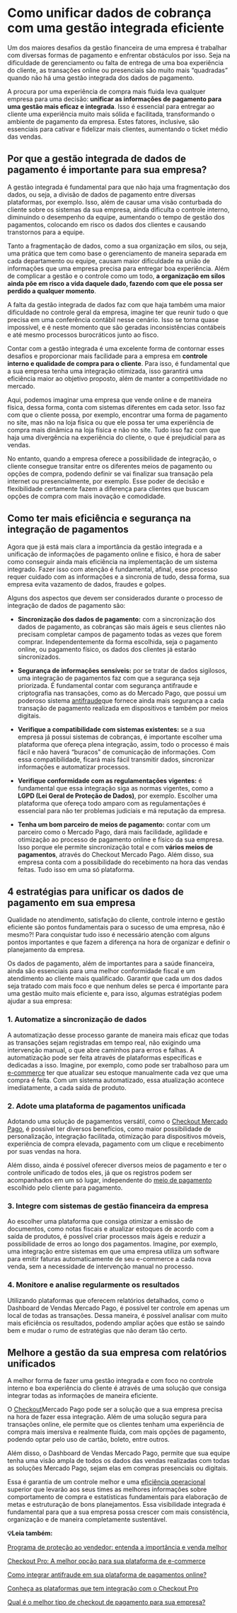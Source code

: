 # Como unificar dados de cobrança com uma gestão integrada eficiente

Um dos maiores desafios da gestão financeira de uma empresa é trabalhar com diversas formas de pagamento e enfrentar obstáculos por isso. Seja na dificuldade de gerenciamento ou falta de entrega de uma boa experiência do cliente, as transações online ou presenciais são muito mais “quadradas” quando não há uma gestão integrada dos dados de pagamento.

A procura por uma experiência de compra mais fluida leva qualquer empresa para uma decisão: **unificar as informações de pagamento para uma gestão mais eficaz e integrada**. Isso é essencial para entregar ao cliente uma experiência muito mais sólida e facilitada, transformando o ambiente de pagamento da empresa. Estes fatores, inclusive, são essenciais para cativar e fidelizar mais clientes, aumentando o ticket médio das vendas.

## **Por que a gestão integrada de dados de pagamento é importante para sua empresa?**

A gestão integrada é fundamental para que não haja uma fragmentação dos dados, ou seja, a divisão de dados de pagamento entre diversas plataformas, por exemplo. Isso, além de causar uma visão conturbada do cliente sobre os sistemas da sua empresa, ainda dificulta o controle interno, diminuindo o desempenho da equipe, aumentando o tempo de gestão dos pagamentos, colocando em risco os dados dos clientes e causando transtornos para a equipe.

Tanto a fragmentação de dados, como a sua organização em silos, ou seja, uma prática que tem como base o gerenciamento de maneira separada em cada departamento ou equipe, causam maior dificuldade na união de informações que uma empresa precisa para entregar boa experiência. Além de complicar a gestão e o controle como um todo, **a organização em silos ainda põe em risco a vida daquele dado, fazendo com que ele possa ser perdido a qualquer momento**.

A falta da gestão integrada de dados faz com que haja também uma maior dificuldade no controle geral da empresa, imagine ter que reunir tudo o que precisa em uma conferência contábil nesse cenário. Isso se torna quase impossível, e é neste momento que são geradas inconsistências contábeis e até mesmo processos burocráticos junto ao fisco.

Contar com a gestão integrada é uma excelente forma de contornar esses desafios e proporcionar mais facilidade para a empresa em **controle interno e qualidade de compra para o cliente**. Para isso, é fundamental que a sua empresa tenha uma integração otimizada, isso garantirá uma eficiência maior ao objetivo proposto, além de manter a competitividade no mercado.

Aqui, podemos imaginar uma empresa que vende online e de maneira física, dessa forma, conta com sistemas diferentes em cada setor. Isso faz com que o cliente possa, por exemplo, encontrar uma forma de pagamento no site, mas não na loja física ou que ele possa ter uma experiência de compra mais dinâmica na loja física e não no site. Tudo isso faz com que haja uma divergência na experiência do cliente, o que é prejudicial para as vendas.

No entanto, quando a empresa oferece a possibilidade de integração, o cliente consegue transitar entre os diferentes meios de pagamento ou opções de compra, podendo definir se vai finalizar sua transação pela internet ou presencialmente, por exemplo. Esse poder de decisão e flexibilidade certamente fazem a diferença para clientes que buscam opções de compra com mais inovação e comodidade.

## **Como ter mais eficiência e segurança na integração de pagamentos**

Agora que já está mais clara a importância da gestão integrada e a unificação de informações de pagamento online e físico, é hora de saber como conseguir ainda mais eficiência na implementação de um sistema integrado. Fazer isso com atenção é fundamental, afinal, esse processo requer cuidado com as informações e a sincronia de tudo, dessa forma, sua empresa evita vazamento de dados, fraudes e golpes.

Alguns dos aspectos que devem ser considerados durante o processo de integração de dados de pagamento são:

- **Sincronização dos dados de pagamento:** com a sincronização dos dados de pagamento, as cobranças são mais ágeis e seus clientes não precisam completar campos de pagamento todas as vezes que forem comprar. Independentemente da forma escolhida, seja o pagamento online, ou pagamento físico, os dados dos clientes já estarão sincronizados.

- **Segurança de informações sensíveis:** por se tratar de dados sigilosos, uma integração de pagamentos faz com que a segurança seja priorizada. É fundamental contar com segurança antifraude e criptografia nas transações, como as do Mercado Pago, que possui um poderoso sistema [antifraude](https://meubolso.mercadopago.com.br/antifraude-saiba-como-reduzir-recusas-cartao-no-e-commerce)que fornece ainda mais segurança a cada transação de pagamento realizada em dispositivos e também por meios digitais. 

- **Verifique a compatibilidade com sistemas existentes:** se a sua empresa já possui sistemas de cobranças, é importante escolher uma plataforma que ofereça plena integração, assim, todo o processo é mais fácil e não haverá “buracos" de comunicação de informações. Com essa compatibilidade, ficará mais fácil transmitir dados, sincronizar informações e automatizar processos.

- **Verifique conformidade com as regulamentações vigentes:** é fundamental que essa integração siga as normas vigentes, como a **LGPD (Lei Geral de Proteção de Dados)**, por exemplo. Escolher uma plataforma que ofereça todo amparo com as regulamentações é essencial para não ter problemas judiciais e má reputação da empresa.

- **Tenha um bom parceiro de meios de pagamento:** contar com um parceiro como o Mercado Pago, dará mais facilidade, agilidade e otimização ao processo de pagamento online e físico da sua empresa. Isso porque ele permite sincronização total e com **vários meios de pagamentos**, através do Checkout Mercado Pago. Além disso, sua empresa conta com a possibilidade do recebimento na hora das vendas feitas. Tudo isso em uma só plataforma.

## **4 estratégias para unificar os dados de pagamento em sua empresa**

Qualidade no atendimento, satisfação do cliente, controle interno e gestão eficiente são pontos fundamentais para o sucesso de uma empresa, não é mesmo?! Para conquistar tudo isso é necessário atenção com alguns pontos importantes e que fazem a diferença na hora de organizar e definir o planejamento da empresa.

Os dados de pagamento, além de importantes para a saúde financeira, ainda são essenciais para uma melhor conformidade fiscal e um atendimento ao cliente mais qualificado. Garantir que cada um dos dados seja tratado com mais foco e que nenhum deles se perca é importante para uma gestão muito mais eficiente e, para isso, algumas estratégias podem ajudar a sua empresa:

### **1. Automatize a sincronização de dados**

A automatização desse processo garante de maneira mais eficaz que todas as transações sejam registradas em tempo real, não exigindo uma intervenção manual, o que abre caminhos para erros e falhas. A automatização pode ser feita através de plataformas específicas e dedicadas a isso. Imagine, por exemplo, como pode ser trabalhoso para um [e-commerce](https://meubolso.mercadopago.com.br/como-deixar-produtos-atrativos-e-commerce) ter que atualizar seu estoque manualmente cada vez que uma compra é feita. Com um sistema automatizado, essa atualização acontece imediatamente, a cada saída de produto.

### **2. Adote uma plataforma de pagamentos unificada**

Adotando uma solução de pagamentos versátil, como o [Checkout Mercado Pago](https://meubolso.mercadopago.com.br/checkout-mercado-pago-conheca-a-solucao-ideal-para-receber-pagamentos-online), é possível ter diversos benefícios, como maior possibilidade de personalização, integração facilitada, otimização para dispositivos móveis, experiência de compra elevada, pagamento com um clique e recebimento por suas vendas na hora.

Além disso, ainda é possível oferecer diversos meios de pagamento e ter o controle unificado de todos eles, já que os registros podem ser acompanhados em um só lugar, independente do [meio de pagamento](https://meubolso.mercadopago.com.br/12-dicas-de-como-escolher-um-meio-de-pagamento-para-sua-loja-on-line) escolhido pelo cliente para pagamento.

### **3. Integre com sistemas de gestão financeira da empresa**

Ao escolher uma plataforma que consiga otimizar a emissão de documentos, como notas fiscais e atualizar estoques de acordo com a saída de produtos, é possível criar processos mais ágeis e reduzir a possibilidade de erros ao longo dos pagamentos. Imagine, por exemplo, uma integração entre sistemas em que uma empresa utiliza um software para emitir faturas automaticamente de seu e-commerce a cada nova venda, sem a necessidade de intervenção manual no processo.

### **4. Monitore e analise regularmente os resultados**

Utilizando plataformas que oferecem relatórios detalhados, como o Dashboard de Vendas Mercado Pago, é possível ter controle em apenas um local de todas as transações. Dessa maneira, é possível analisar com muito mais eficiência os resultados, podendo ampliar ações que estão se saindo bem e mudar o rumo de estratégias que não deram tão certo.

## **Melhore a gestão da sua empresa com relatórios unificados**

A melhor forma de fazer uma gestão integrada e com foco no controle interno e boa experiência do cliente é através de uma solução que consiga integrar todas as informações de maneira eficiente.

O [Checkout](https://meubolso.mercadopago.com.br/o-que-e-o-checkout-mercado-pago)Mercado Pago pode ser a solução que a sua empresa precisa na hora de fazer essa integração. Além de uma solução segura para transações online, ele permite que os clientes tenham uma experiência de compra mais imersiva e realmente fluida, com mais opções de pagamento, podendo optar pelo uso de cartão, boleto, entre outros.

Além disso, o Dashboard de Vendas Mercado Pago, permite que sua equipe tenha uma visão ampla de todos os dados das vendas realizadas com todas as soluções Mercado Pago, sejam elas em compras presenciais ou digitais.

Essa é garantia de um controle melhor e uma [eficiência operacional](https://meubolso.mercadopago.com.br/eficiencia-operacional-unified-commerce) superior que levarão aos seus times as melhores informações sobre comportamento de compra e estatísticas fundamentais para elaboração de metas e estruturação de bons planejamentos. Essa visibilidade integrada é fundamental para que a sua empresa possa crescer com mais consistência, organização e de maneira completamente sustentável.

**💡Leia também:**

[Programa de proteção ao vendedor: entenda a importância e venda melhor](https://meubolso.mercadopago.com.br/programa-de-protecao-ao-vendedor-entenda-a-importancia-para-proteger-quem-vende-e-garantir-beneficios-para-quem-compra)

[Checkout Pro: A melhor opção para sua plataforma de e-commerce](https://meubolso.mercadopago.com.br/por-que-o-checkout-mercado-pago-e-a-melhor-opcao-para-integrar-a-sua-plataforma-de-e-commerce)

[Como integrar antifraude em sua plataforma de pagamentos online?](https://meubolso.mercadopago.com.br/como-integrar-antifraude-em-sua-plataforma-de-pagamentos-online)

[Conheça as plataformas que tem integração com o Checkout Pro](https://meubolso.mercadopago.com.br/conheca-as-plataformas-que-tem-integracao-com-o-checkout-pro)

[Qual é o melhor tipo de checkout de pagamento para sua empresa?](https://meubolso.mercadopago.com.br/checkout-de-pagamento-certo-para-empresa)